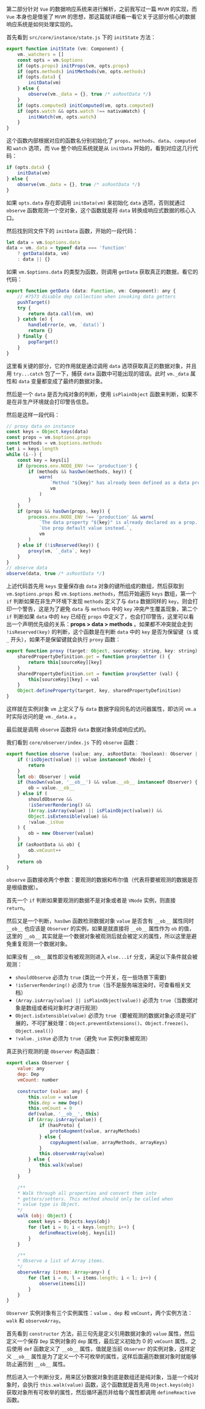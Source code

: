 第二部分针对 `Vue` 的数据响应系统来进行解析，之前我写过一篇 `MVVM` 的实现，而 `Vue` 本身也是借鉴了 `MVVM` 的思想，那这篇就详细看一看它关于这部分核心的数据响应系统是如何处理实现的。

首先看到 `src/core/instance/state.js` 下的 `initState` 方法：

```js
export function initState (vm: Component) {
    vm._watchers = []
    const opts = vm.$options
    if (opts.props) initProps(vm, opts.props)
    if (opts.methods) initMethods(vm, opts.methods)
    if (opts.data) {
        initData(vm)
    } else {
        observe(vm._data = {}, true /* asRootData */)
    }
    if (opts.computed) initComputed(vm, opts.computed)
    if (opts.watch && opts.watch !== nativaWatch) {
        initWatch(vm, opts.watch)
    }
}
```

这个函数内部根据对应的函数名分别初始化了 `props`、`methods`、`data`、`computed` 和 `watch` 选项，而 `Vue` 整个响应系统就是从 `initData` 开始的，看到对应这几行代码：

```js
if (opts.data) {
    initData(vm)
} else {
    observe(vm._data = {}, true /* asRootData */)
}
```

如果 `opts.data` 存在即调用 `initData(vm)` 来初始化 `data` 选项，否则就通过 `observe` 函数观测一个空对象，这个函数就是将 `data` 转换成响应式数据的核心入口。

然后找到同文件下的 `initData` 函数，开始的一段代码：

```js
let data = vm.$options.data
data = vm._data = typeof data === 'function'
	? getData(data, vm)
	: data || {}
```

如果 `vm.$options.data` 的类型为函数，则调用 `getData` 获取真正的数据，看它的代码：

```js
export function getData (data: Function, vm: Component): any {
    // #7573 disable dep collection when invoking data getters
    pushTarget()
    try {
        return data.call(vm, vm)
    } catch (e) {
        handleError(e, vm, `data()`)
        return {}
    } finally {
        popTarget()
    }
}
```

这里看关键的部分，它的作用就是通过调用 `data` 选项获取真正的数据对象，并且用 `try...catch` 包了一下，捕获 `data` 函数中可能出现的错误。此时 `vm._data` 属性和 `data` 变量都变成了最终的数据对象。

然后是一个 `data` 是否为纯对象的判断，使用 `isPlainObject` 函数来判断，如果不是在非生产环境就会打印警告信息。

然后是这样一段代码：

```js
// proxy data on instance
const keys = Object.keys(data)
const props = vm.$options.props
const methods = vm.$options.methods
let i = keys.length
while (i--) {
    const key = keys[i]
    if (process.env.NODE_ENV !== 'production') {
        if (methods && hasOwn(methods, key)) {
            warn(
            	`Method "${key}" has already been defined as a data property`,
                vm
            )
        }
    }
    if (props && hasOwn(props, key)) {
        process.env.NODE_ENV !== 'production' && warn(
        	`The data property "${key}" is already declared as a prop. ` +
            `Use prop default value instead.`,
            vm
        )
    } else if (!isReserved(key)) {
        proxy(vm, `_data`, key)
    }
}
// observe data
observe(data, true /* asRootData */)
```

上述代码首先用 `keys` 变量保存由 `data` 对象的键所组成的数组，然后获取到 `vm.$options.props` 和 `vm.$options.methods`，然后开始遍历 `keys` 数组，第一个 `if` 判断如果在非生产环境下发现 `methods` 定义了与 `data` 数据同样的 `key`，则会打印一个警告，这是为了避免 `data` 与 `methods` 中的 `key` 冲突产生覆盖现象，第二个 `if` 判断如果 `data` 中的 `key` 已经在 `props` 中定义了，也会打印警告，这里可以看出一个声明优先级的关系：**props > data > methods** 。如果都不冲突就会走到 `!isReserved(key)` 的判断，这个函数是在判断 `data` 中的 `key` 是否为保留键（`$` 或 `_` 开头），如果不是保留键就会执行 `proxy` 函数：

```js
export function proxy (target: Object, sourceKey: string, key: string) {
    sharedPropertyDefinition.get = function proxyGetter () {
        return this[sourceKey][key]
    }
    sharedPropertyDefinition.set = function proxySetter (val) {
        this[sourceKey][key] = val
    }
    Object.defineProperty(target, key, sharedPropertyDefinition)
}
```

这样就在实例对象 `vm` 上定义了与 `data` 数据字段同名的访问器属性，即访问 `vm.a` 时实际访问的是 `vm._data.a` 。

最后就是调用 `observe` 函数将 `data` 数据对象转成响应式的。

我们看到 `core/observer/index.js` 下的 `observe` 函数：

```js
export function observe (value: any, asRootData: ?boolean): Observer | void {
    if (!isObject(value) || value instanceof VNode) {
        return
    }
    let ob: Observer | void
    if (hasOwn(value, '__ob__') && value.__ob__ instanceof Observer) {
        ob = value.__ob__
    } else if (
    	shouldObserve &&
        !isServerRendering() &&
        (Array.isArray(value) || isPlainObject(value)) &&
        Object.isExtensible(value) &&
        !value._isVue
    ) {
        ob = new Observer(value)
    }
    if (asRootData && ob) {
        ob.vmCount++
    }
    return ob
}
```

`observe` 函数接收两个参数：要观测的数据和布尔值（代表将要被观测的数据是否是根级数据）。

首先一个 `if` 判断如果要观测的数据不是对象或者是 `VNode` 实例，则直接 `return`。

然后又是一个判断，`hasOwn` 函数检测数据对象 `value` 是否含有 `__ob__` 属性同时 `__ob__` 也应该是 `Observer` 的实例，如果是就直接将 `__ob__` 属性作为 `ob` 的值，这里的 `__ob__` 其实就是一个数据对象被观测后就会被定义的属性，所以这里是避免重复观测一个数据对象。

如果没有 `__ob__` 属性即没有被观测则进入 `else...if` 分支，满足以下条件就会被观测：

- `shouldObserve` 必须为 `true` (类比一个开关，在一些场景下需要)
- `!isServerRendering()` 必须为 `true`（当不是服务端渲染时，可查看相关文档）
- `(Array.isArray(value) || isPlainObject(value))` 必须为 `true`（当数据对象是数组或者纯对象时才进行观测）
- `Object.isExtensible(value)` 必须为 `true`（要被观测的数据对象必须是可扩展的，不可扩展处理：`Object.preventExtensions()`、`Object.freeze()`、`Object.seal()`）
- `!value._isVue` 必须为 `true`（避免 `Vue` 实例对象被观测）

真正执行观测的是 `Observer` 构造函数：

```js
export class Observer {
    value: any
    dep: Dep
    vmCount: number
    
    constructor (value: any) {
        this.value = value
        this.dep = new Dep()
        this.vmCount = 0
        def(value, '__ob__', this)
        if (Array.isArray(value)) {
            if (hasProto) {
                protoAugment(value, arrayMethods)
            } else {
                copyAugment(value, arrayMethods, arrayKeys)
            }
            this.observeArray(value)
        } else {
            this.walk(value)
        }
    }

	/**
	* Walk through all properties and convert them into
	* getters/setters. This method should only be called when
	* value type is Object.
	*/
	walk (obj: Object) {
    	const keys = Objects.keys(obj)
        for (let i = 0; i < keys.length; i++) {
            defineReactive(obj, keys[i])
        }
	}

	/**
	* Observe a list of Array items.
	*/
	observeArray (items: Array<any>) {
        for (let i = 0, l = items.length; i < l; i++) {
            observe(items[i])
        }
	}
}
```

`Observer` 实例对象有三个实例属性：`value` 、`dep` 和 `vmCount`，两个实例方法：`walk` 和 `observeArray`。

首先看到 `constructor` 方法，前三句先是定义引用数据对象的 `value` 属性，然后定义一个保存 `Dep` 实例对象的 `dep` 属性，最后定义初始为 0 的 `vmCount` 属性。之后使用 `def` 函数定义了 `__ob__` 属性，值就是当前 `Observer` 的实例对象，这样定义 `__ob__` 属性是为了定义一个不可枚举的属性，这样后面遍历数据对象时就能够防止遍历到 `__ob__` 属性。

然后进入一个判断分支，用来区分数据对象到底是数组还是纯对象，当是一个纯对象时，会执行 `this.walk(value)` 函数，这个函数就是首先用 `Object.keys(obj)` 获取对象所有可枚举的属性，然后循环遍历并给每个属性都调用 `defineReactive` 函数。